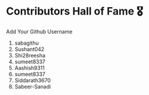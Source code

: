 # Contributors Hall of Fame 🎖
Add Your Github Username

1. sabagithu
2. Sushant042
3. Shi28reesha
4. sumeet8337
5. Aashish9311
6. sumeet8337
7. Siddarath3670
8. Sabeer-Sanadi







